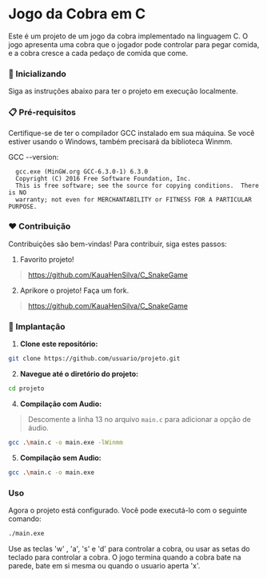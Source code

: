 # Jogo da Cobra em C

Este é um projeto de um jogo da cobra implementado na linguagem C. O jogo apresenta uma cobra que o jogador pode controlar para pegar comida, e a cobra cresce a cada pedaço de comida que come.

### 🚀 Inicializando

Siga as instruções abaixo para ter o projeto em execução localmente.

### 📋 Pré-requisitos

Certifique-se de ter o compilador GCC instalado em sua máquina. Se você estiver usando o Windows, também precisará da biblioteca Winmm.

GCC --version:
```
  gcc.exe (MinGW.org GCC-6.3.0-1) 6.3.0
  Copyright (C) 2016 Free Software Foundation, Inc.
  This is free software; see the source for copying conditions.  There is NO
  warranty; not even for MERCHANTABILITY or FITNESS FOR A PARTICULAR PURPOSE.
```

### ❤️ Contribuição

Contribuições são bem-vindas! Para contribuir, siga estes passos:

1. Favorito projeto!

>https://github.com/KauaHenSilva/C_SnakeGame

2. Aprikore o projeto! Faça um fork.

>https://github.com/KauaHenSilva/C_SnakeGame


### 🔧 Implantação

1. **Clone este repositório:**

  ```bash
  git clone https://github.com/usuario/projeto.git
  ```

2. **Navegue até o diretório do projeto:**

  ```bash
  cd projeto
  ```


4. **Compilação com Audio:**

 > Descomente a linha 13 no arquivo `main.c` para adicionar a opção de áudio.

  ```bash
  gcc .\main.c -o main.exe -lWinmm
  ```

5. **Compilação sem Audio:**

  ```bash
  gcc .\main.c -o main.exe
  ```


### Uso

Agora o projeto está configurado. Você pode executá-lo com o seguinte comando:
 
  ```bash
  ./main.exe
  ```

Use as teclas 'w' , 'a', 's' e 'd' para controlar a cobra, ou usar as setas do teclado para controlar a cobra. O jogo termina quando a cobra bate na parede, bate em si mesma ou quando o usuario aperta 'x'.
